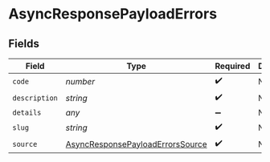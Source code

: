 # AsyncResponsePayloadErrors


## Fields

| Field                                                                                       | Type                                                                                        | Required                                                                                    | Description                                                                                 |
| ------------------------------------------------------------------------------------------- | ------------------------------------------------------------------------------------------- | ------------------------------------------------------------------------------------------- | ------------------------------------------------------------------------------------------- |
| `code`                                                                                      | *number*                                                                                    | :heavy_check_mark:                                                                          | N/A                                                                                         |
| `description`                                                                               | *string*                                                                                    | :heavy_check_mark:                                                                          | N/A                                                                                         |
| `details`                                                                                   | *any*                                                                                       | :heavy_minus_sign:                                                                          | N/A                                                                                         |
| `slug`                                                                                      | *string*                                                                                    | :heavy_check_mark:                                                                          | N/A                                                                                         |
| `source`                                                                                    | [AsyncResponsePayloadErrorsSource](../../models/shared/asyncresponsepayloaderrorssource.md) | :heavy_check_mark:                                                                          | N/A                                                                                         |